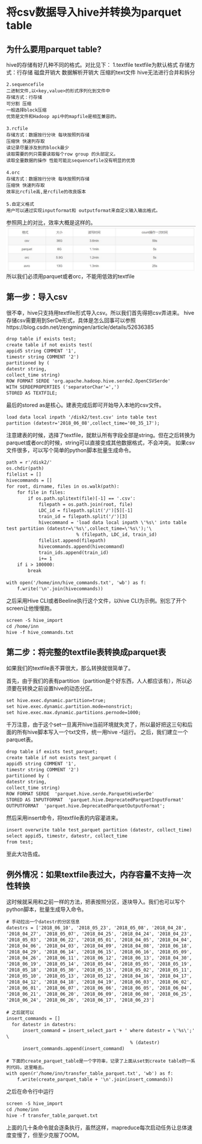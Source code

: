 # 将csv数据导入hive并转换为parquet table
## 为什么要用parquet table?
hive的存储有好几种不同的格式。对比见下：
    1.textfile
    textfile为默认格式
    存储方式：行存储
    磁盘开销大 数据解析开销大
    压缩的text文件 hive无法进行合并和拆分

    2.sequencefile
    二进制文件,以<key,value>的形式序列化到文件中
    存储方式：行存储
    可分割 压缩
    一般选择block压缩
    优势是文件和Hadoop api中的mapfile是相互兼容的。

    3.rcfile
    存储方式：数据按行分块 每块按照列存储
    压缩快 快速列存取
    读记录尽量涉及到的block最少
    读取需要的列只需要读取每个row group 的头部定义。
    读取全量数据的操作 性能可能比sequencefile没有明显的优势

    4.orc
    存储方式：数据按行分块 每块按照列存储
    压缩快 快速列存取
    效率比rcfile高,是rcfile的改良版本

    5.自定义格式
    用户可以通过实现inputformat和 outputformat来自定义输入输出格式。

参照网上的对比，效率大概是这样的。
![compare](https://github.com/StillMas/Distributed-test/raw/master/hive_datetype.png)
所以我们必须用parquet或者orc，不能用低效的textfile
## 第一步：导入csv
很不幸，hive只支持用textfile形式导入csv。所以我们首先得把csv弄进来。
hive存储csv需要用到SerDe形式，具体是怎么回事可以参照https://blog.csdn.net/zengmingen/article/details/52636385

    drop table if exists test;
    create table if not exists test(  
    appid5 string COMMENT '1',   
    timestr string COMMENT '2')
    partitioned by (   
    datestr string,  
    collect_time string)
    ROW FORMAT SERDE 'org.apache.hadoop.hive.serde2.OpenCSVSerde' 
    WITH SERDEPROPERTIES ('separatorChar'=',') 
    STORED AS TEXTFILE;

最后的stored as是核心。建表完成后即可开始导入本地的csv文件。

    load data local inpath '/disk2/test.csv' into table test 
    partition (datestr='2018_06_08',collect_time='00_35_17');

注意建表的时候，选择了textfile，就默认所有字段全部是string。但在之后转换为parquet或者orc的时候，string可以直接变成其他数据格式，不会冲突。
如果csv文件很多，可以写个简单的python脚本批量生成命令。

    path = r'/disk2/'
    os.chdir(path)
    filelist = []
    hivecommands = []
    for root, dirname, files in os.walk(path):
        for file in files:
            if os.path.splitext(file)[-1] == '.csv':
                filepath = os.path.join(root, file)
                LDC_id = filepath.split('/')[5][-1]
                train_id = filepath.split('/')[3]
                hivecommand = 'load data local inpath \'%s\' into table test partition (datestr=\'%s\',collect_time=\'%s\');'\
                              % (filepath, LDC_id, train_id)
                filelist.append(filepath)
                hivecommands.append(hivecommand)
                train_ids.append(train_id)
                i+= 1
        if i > 100000:
            break

    with open('/home/inn/hive_commands.txt', 'wb') as f:
        f.write('\n'.join(hivecommands))
        
之后采用Hive CLI或者Beeline执行这个文件，以hive CLI为示例。别忘了开个screen让他慢慢跑。
    
    screen -S hive_import
    cd /home/inn 
    hive -f hive_commands.txt

## 第二步：将完整的textfile表转换成parquet表
如果我们的textfile表不算很大，那么转换就很简单了。


首先，由于我们的表有partition（partition是个好东西，人人都应该有），所以必须要在转换之前设置hive的动态分区。

    set hive.exec.dynamic.partition=true;
    set hive.exec.dynamic.partition.mode=nonstrict;
    set hive.exec.max.dynamic.partitions.pernode=1000;

千万注意，由于这个set一旦离开hive当前环境就失灵了，所以最好把这三句和后面的所有hive脚本写入一个txt文件，统一用hive -f运行。
之后，我们建立一个parquet表。

    drop table if exists test_parquet;
    create table if not exists test_parquet (  
    appid5 string COMMENT '1',   
    timestr string COMMENT '2')
    partitioned by (   
    datestr string,  
    collect_time string)
    ROW FORMAT SERDE  'parquet.hive.serde.ParquetHiveSerDe'
    STORED AS INPUTFORMAT  'parquet.hive.DeprecatedParquetInputFormat'
    OUTPUTFORMAT  'parquet.hive.DeprecatedParquetOutputFormat';
    
然后采用insert命令，将textfile表的内容灌进来。

    insert overwrite table test_parquet partition (datestr, collect_time) 
    select appid5, timestr, datestr, collect_time
    from test;

至此大功告成。

## 例外情况：如果textfile表过大，内存容量不支持一次性转换

这时候就采用和之前一样的方法，把表按照分区，逐块导入。我们也可以写个python脚本，批量生成导入命令。

    # 手动拉出一个datestr的分区信息
    datestrs = ['2018_06_10', '2018_05_23', '2018_05_08', '2018_04_28', '2018_04_27', '2018_05_07', '2018_04_25', '2018_04_24', '2018_04_23', '2018_05_03', '2018_06_22', '2018_05_01', '2018_04_05', '2018_04_04', '2018_04_06', '2018_04_03', '2018_04_09', '2018_04_08', '2018_06_18', '2018_04_29', '2018_06_14', '2018_06_15', '2018_06_16', '2018_05_09', '2018_04_26', '2018_06_11', '2018_06_12', '2018_06_13', '2018_04_30', '2018_06_19', '2018_05_14', '2018_05_04', '2018_05_05', '2018_05_19', '2018_05_18', '2018_05_30', '2018_05_15', '2018_05_02', '2018_05_11', '2018_05_10', '2018_05_13', '2018_05_12', '2018_04_16', '2018_04_17', '2018_04_12', '2018_04_18', '2018_04_19', '2018_06_03', '2018_06_02', '2018_06_01', '2018_06_07', '2018_06_06', '2018_06_05', '2018_06_04', '2018_06_21', '2018_06_20', '2018_06_09', '2018_06_08', '2018_06_25', '2018_06_24', '2018_06_26', '2018_06_17', '2018_06_23']
    
    # 之后就可以
    insert_commands = []
      for datestr in datestrs:
          insert_command = insert_select_part + ' where datestr = \'%s\';' \
                                                  % (datestr) 
          insert_commands.append(insert_command)
          
    # 下面的create_parquet_table是一个字符串，记录了上面从set到create table的一系列代码，这里略去。
    with open(r'/home/inn/transfer_table_parquet.txt', 'wb') as f:
        f.write(create_parquet_table + '\n'.join(insert_commands))

之后在命令行中运行

    screen -S hive_import
    cd /home/inn
    hive -f transfer_table_parquet.txt

上面的几十条命令就会逐条执行，虽然这样，mapreduce每次启动任务让总体速度变慢了，但至少克服了OOM。
